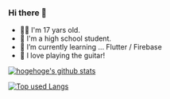 ### Hi there 👋

- 💁‍♂️ I'm 17 yars old.
- 🏫 I'm a high school student.
- 🌱 I’m currently learning ... Flutter / Firebase
- 💓 I love playing the guitar!

<!-- リポジトリステータス -->
[![hogehoge's github stats](https://github-readme-stats.vercel.app/api?username=ユーザ名&hide=contribs&count_private=true&show_icons=true&theme=tokyonight)](https://github.com/kenken513/)

<!-- ソースコード統計 -->
[![Top used Langs](https://github-readme-stats.vercel.app/api/top-langs/?username=ユーザ名&layout=compact&theme=tokyonight)](https://github.com/kenken513/)
